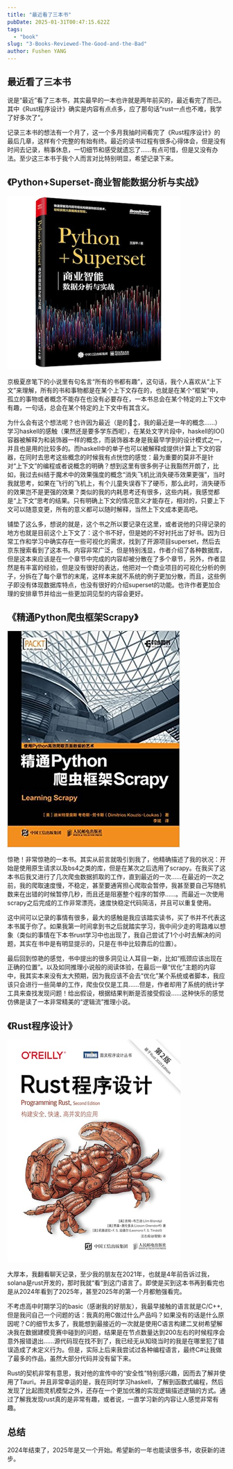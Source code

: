 ```yaml
---
title: "最近看了三本书"
pubDate: 2025-01-31T00:47:15.622Z
tags:
  - "book"
slug: "3-Books-Reviewed-The-Good-and-the-Bad"
author: Fushen YANG
---
```


## 最近看了三本书

说是“最近”看了三本书，其实最早的一本也许就是两年前买的，最近看完了而已。其中《Rust程序设计》确实是内容有点点多，应了那句话“rust一点也不难，我学了好多次了”。

记录三本书的想法有一个月了，这一个多月我抽时间看完了《Rust程序设计》的最后几章，这样有个完整的有始有终。最近的读书过程有很多心得体会，但是没有时间去记录，稍事休息，一切细节和感受就遗忘了……有点可惜，但是又没有办法。至少这三本书于我个人而言对比特别明显，希望记录下来。

## 《Python+Superset-商业智能数据分析与实战》

![也不想说他的不好，但是，确实是不太好](book-8/python+superset.jpg)

京极夏彦笔下的小说里有句名言“所有的书都有趣”，这句话，我个人喜欢从“上下文”来理解，所有的书和事物都是在某个上下文存在的，也就是在某个“框架”中，孤立的事物或者概念不能存在也没有必要存在，一本书总会在某个特定的上下文中有趣，一句话，总会在某个特定的上下文中有其含义。

为什么会有这个想法呢？也许因为最近（是的🙂‍↕️，我的最近是一年的概念……）学习haskell的感触（果然还是要多学东西呢），在某处文字片段中，haskell的IO()容器被解释为和装饰器一样的概念，而装饰器本身是我最早学到的设计模式之一，并且也是用的比较多的。而haskell中的单子也可以被解释成提供计算上下文的容器，在同时去思考这些概念的时候我有点恍惚的感觉：最为重要的莫非不是针对“上下文”的编程或者说概念的明确？想到这里有很多例子让我豁然开朗了，比如，我过去纠结于魔术中的效果强度的概念“消失飞机比消失硬币效果更强”，当时我就思考，如果在飞行的飞机上，有个儿童失误吞下了硬币，那么此时，消失硬币的效果岂不是更强的效果？类似的我的内耗思考还有很多，这些内耗，我感觉都是“上下文”思考的结果。只有明确上下文的情况意义才能存在，相对的，只要上下文可以随意变更，所有的意义都可以随时解释，当然上下文成本更高吧。

铺垫了这么多，想说的就是，这个书之所以要记录在这里，或者说他的只得记录的地方也就是目前这个上下文了：这个书不好，但是她的不好衬托出了好书。因为日常工作和学习中确实存在一些可视化的需求，找到了开源项目superset，然后去京东搜索看到了这本书。内容非常广泛，但是特别浅显，作者介绍了各种数据库，但是这本来应该是在一个章节中完成的内容却被分散在了多个章节，另外，作者显然是有丰富的经验，但是没有很好的表达，他把对一个商业项目的可视化分析的例子，分拆在了每个章节的末尾，这样本来就不系统的例子更加分散，而且，这些例子即没有体现数据库特点，也没有很好的介绍superset的功能。也许作者更加合理的安排章节并给出一些更加洞见型的内容会更好。

## 《精通Python爬虫框架Scrapy》

![又是一本更早见到就好了的书，但是，其实确实正确的时间拿到了，但没有认真看](book-8/python+scrapy.jpg)

惊艳！非常惊艳的一本书。其实从前言就吸引到我了，他精确描述了我的状况：开始是使用原生请求以及bs4之类的库，但是在某次之后选用了scrapy。在我买了这本书后我又进行了几次爬虫数据抓取的工作，直到最近的一次……在最近的一次之前，我的爬取速度慢，不稳定，甚至要通宵担心爬取会暂停，我甚至要自己写随机数来在出错的时候暂停几秒，而且还是阻塞整个程序的暂停……。而最近一次使用scrapy之后完成的工作非常漂亮，速度快稳定代码简洁，并且可以重复使用。

这中间可以记录的事情有很多，最大的感触是我应该踏实读书，买了书并不代表这本书属于你了。如果我第一时间拿到书之后就踏实学习，我中间少走的弯路难以想象（类似的事情在下本书rust学习中也出现了，我自己尝试了1个小时去解决的问题，其实在书中是有明显提示的，只是在书中比较靠后的位置）。

最后回到惊艳的感觉，书中提出的很多洞见让人耳目一新，比如“瓶颈应该出现在正确的位置”。以及如同推理小说般的阅读体验，在最后一章“优化”主题的内容中，我其实本来没有太大预期，因为我应该不会去“优化”某个系统或者脚本，我应该只会进行一些简单的工作，爬虫仅仅是工具……但是，作者却用了系统的统计学工具来查找发现问题！给出假设，根据结果判断是否接受假设……这种快乐的感觉仿佛是读了一本非常精美的“逻辑流”推理小说。

## 《Rust程序设计》

![很久没有看大部头的书了……真是好书](book-8/rust.jpg)

大厚本，我翻看聊天记录，至少我的朋友在2021年，也就是4年前告诉过我，solana是rust开发的，那时我就“看”到这门语言了。即使是买到这本书再到看完也是从2024年看到了2025年，甚至2025年的第一个月都勉强看完。

不考虑高中时期学习的basic（感谢我的好朋友），我最早接触的语言就是C/C++,但是我问自己一个问题的话：我真的用C做过什么产品吗？如果没有的话是什么原因呢？C的细节太多了，我能想到最接近的一次就是使用C语言构建二叉树希望解决我在数据建模竞赛中碰到的问题，结果是在节点数量达到200左右的时候程序会意外报错退出……源代码现在找不到了，我已经无从知晓当时的我是在哪里犯了错误造成了未定义行为。但是，实际上后来我尝试过各种编程语言，最终C#让我做了最多的作品，虽然大部分代码并没有留下来。

Rust的契机非常有意思，我对他的宣传中的“安全性”特别感兴趣，因而去了解并使用了Tauri。并且非常幸运的是，我在同时学习haskell，了解到函数式编程，然后发现了比起图灵机模型之外，还存在一个更加优雅的实现逻辑描述逻辑的方式。通过了解我发现rust真的是非常有趣，或者说，一直学习新的内容让人感觉非常有趣。

## 总结

2024年结束了，2025年是又一个开始。希望新的一年也能读很多书，收获新的进步。
